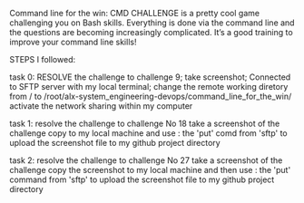 Command line for the win:  CMD CHALLENGE is a pretty cool game challenging you on Bash skills. Everything is done via the command line and the questions are becoming increasingly complicated. It’s a good training to improve your command line skills!


STEPS I followed:

task 0:
RESOLVE the challenge to challenge 9;
take screenshot;
Connected to SFTP server with my local terminal;
change the remote working diretory from / to /root/alx-system_engineering-devops/command_line_for_the_win/
activate the network sharing within my computer

task 1:
resolve the challenge to challenge No 18
take a screenshot of the challenge
copy to my local machine and
use : the 'put' comd from 'sftp' to upload the screenshot file to my github project directory

task 2:
resolve the challenge to challenge No 27
take a screenshot of the challenge
copy the screenshot to my local machine and then
use : the 'put' command from 'sftp' to upload the screenshot file to my github project directory
